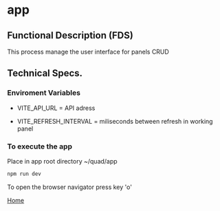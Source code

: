 # app

## Functional Description (FDS)

This process manage the user interface for panels CRUD

## Technical Specs.

### Enviroment Variables

- VITE_API_URL = API adress

- VITE_REFRESH_INTERVAL = miliseconds between refresh in working panel

### To execute the app

Place in app root directory ~/quad/app

```sh
npm run dev
```
To open the browser navigator press key 'o'

[Home](../doc/README.md)